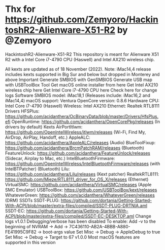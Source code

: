 # Thx for https://github.com/Zemyoro/HackintoshR2-Alienware-X51-R2 by @Zemyoro

HackintoshR2-Alienware-X51-R2
This repository is meant for Alienware X51 R2 with a Intel Core i7-4790 CPU (Haswell) and Intel AX210 wireless chip.

All kexts are updated as of 18 November (2022).
Note: iMac14,4 release includes kexts supported in Big Sur and below but dropped in Monterey and above
Important
Generate SMBIOS with GenSMBIOS
Generate USB map with USBToolBox Tool
Get macOS online installer from here
Get Intel AX210 wireless chip here
Get Intel Core i7-4790 CPU here
Check here for change logs
Software
SMBIOS model: iMac18,1 (Releases include: iMac16,2 and iMac14,4)
macOS support: Ventura
OpenCore version: 0.8.6
Hardware
CPU: Intel Core i7-4790 (Haswell)
Wireless: Intel AX210
Ethernet: Realtek RTL8111
Drivers
HFSPlus: https://github.com/acidanthera/OcBinaryData/blob/master/Drivers/HfsPlus.efi
OpenRuntime: https://github.com/acidanthera/OpenCorePkg/releases (In drivers by default)
Kexts
AirPortItlwm: https://github.com/OpenIntelWireless/itlwm/releases (Wi-Fi, Find My, AirDrop, AirPlay, Handoff, etc.)
AppleALC: https://github.com/acidanthera/AppleALC/releases (Audio)
BlueToolFixup: https://github.com/acidanthera/BrcmPatchRAM/releases (Bluetooth)
FeatureUnlock: https://github.com/acidanthera/FeatureUnlock/releases (Sidecar, Airplay to Mac, etc.)
IntelBluetoothFirmware: https://github.com/OpenIntelWireless/IntelBluetoothFirmware/releases (with IntelBTPatcher) (Bluetooth)
Lilu: https://github.com/acidanthera/Lilu/releases (Kext patcher)
RealtekRTL8111: https://github.com/Mieze/RTL8111_driver_for_OS_X/releases (Ethernet)
VirtualSMC: https://github.com/acidanthera/VirtualSMC/releases (Apple SMC Emulator)
USBToolBox: https://github.com/USBToolBox/kext/releases
WhateverGreen: https://github.com/acidanthera/WhateverGreen/releases (DRM)
SSDTs
SSDT-PLUG: https://github.com/dortania/Getting-Started-With-ACPI/blob/master/extra-files/compiled/SSDT-PLUG-DRTNIA.aml
SSDT-EC: https://github.com/dortania/Getting-Started-With-ACPI/blob/master/extra-files/compiled/SSDT-EC-DESKTOP.aml
Change logs
v1.0.1
Debugging/verbose has been disabled
To enable:
Add -v to the beginning of NVRAM -> Add -> 7C436110-AB2A-4BBB-A880-FE41995C9F82 -> boot-args value
Set Misc -> Debug -> AppleDebug to true
Set Misc -> Debug -> Target to 67
v1.0.0
Most macOS features are supported in this version
